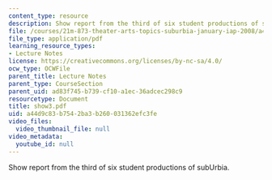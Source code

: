 ```yaml
---
content_type: resource
description: Show report from the third of six student productions of subUrbia.
file: /courses/21m-873-theater-arts-topics-suburbia-january-iap-2008/a44d9c83b7542ba3b260031362efc3fe_show3.pdf
file_type: application/pdf
learning_resource_types:
- Lecture Notes
license: https://creativecommons.org/licenses/by-nc-sa/4.0/
ocw_type: OCWFile
parent_title: Lecture Notes
parent_type: CourseSection
parent_uid: ad83f745-b739-cf10-a1ec-36adcec298c9
resourcetype: Document
title: show3.pdf
uid: a44d9c83-b754-2ba3-b260-031362efc3fe
video_files:
  video_thumbnail_file: null
video_metadata:
  youtube_id: null
---
```

Show report from the third of six student productions of subUrbia.
